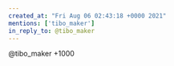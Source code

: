 ```yaml
---
created_at: "Fri Aug 06 02:43:18 +0000 2021"
mentions: ['tibo_maker']
in_reply_to: @tibo_maker
---
```


@tibo_maker +1000